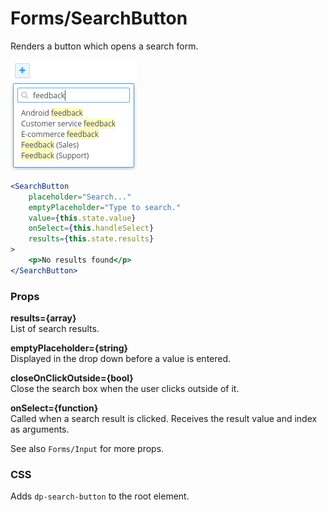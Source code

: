 Forms/SearchButton
==================
Renders a button which opens a search form.

![Search button example](../../assets/images/search-button-1.png)

```jsx
<SearchButton
    placeholder="Search..."
    emptyPlaceholder="Type to search."
    value={this.state.value}
    onSelect={this.handleSelect}
    results={this.state.results}
>
    <p>No results found</p>
</SearchButton>
```

### Props

**results={array}**  
List of search results.

**emptyPlaceholder={string}**  
Displayed in the drop down before a value is entered.

**closeOnClickOutside={bool}**  
Close the search box when the user clicks outside of it.

**onSelect={function}**  
Called when a search result is clicked. Receives the result value and index as arguments.

See also `Forms/Input` for more props.

### CSS
Adds `dp-search-button` to the root element.

